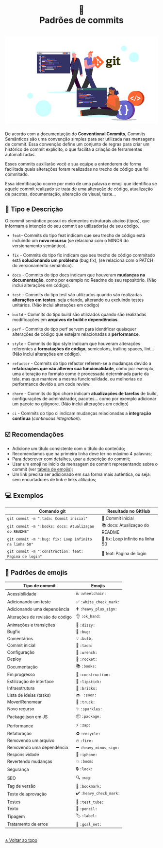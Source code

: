 <h1 align="center">
📄<br>Padrões de commits 
</h1>

<h1 align="center">
  <img src="gitcommit.png">
</h1>

De acordo com a documentação do **Conventional Commits**, Commits Semânticos são uma convenção simples para ser utilizada nas mensagens de commit. Essa convenção define  um conjunto de regras para criar um histórico de commit explícito, o que facilita a criação de ferramentas automatizadas.

Esses commits auxiliarão você e sua equipe a entenderem de forma facilitada quais alterações foram realizadas no trecho de código que foi commitado.

Essa identificação ocorre por meio de uma palavra e emoji que identifica se aquele commit realizado se trata de uma alteração de código, atualização de pacotes, documentação, alteração de visual, teste...

## 🦄 Tipo e Descrição

O commit semântico possui os elementos estruturais abaixo (tipos), que informam a intenção do seu commit ao utilizador(a) de seu código.

- `feat`- Commits do tipo feat indicam que seu trecho de código está incluindo um **novo recurso** (se relaciona com o MINOR do versionamento semântico).

- `fix` - Commits do tipo fix indicam que seu trecho de código commitado está **solucionando um problema** (bug fix), (se relaciona com o PATCH do versionamento semântico).

- `docs` - Commits do tipo docs indicam que houveram **mudanças na documentação**, como por exemplo no Readme do seu repositório. (Não inclui alterações em código).

- `test` - Commits do tipo test são utilizados quando são realizadas **alterações em testes**, seja criando, alterando ou excluindo testes unitários. (Não inclui alterações em código)

- `build` - Commits do tipo build são utilizados quando são realizadas modificações em **arquivos de build e dependências**.

- `perf` - Commits do tipo perf servem para identificar quaisquer alterações de código que estejam relacionadas a **performance**.

- `style` - Commits do tipo style indicam que houveram alterações referentes a **formatações de código**, semicolons, trailing spaces, lint... (Não inclui alterações em código).

- `refactor` - Commits do tipo refactor referem-se a mudanças devido a **refatorações que não alterem sua funcionalidade**, como por exemplo, uma alteração no formato como é processada determinada parte da tela, mas que manteve a mesma funcionalidade, ou melhorias de performance devido a um code review.

- `chore` - Commits do tipo chore indicam **atualizações de tarefas** de build, configurações de administrador, pacotes... como por exemplo adicionar um pacote no gitignore. (Não inclui alterações em código)

- `ci` - Commits do tipo ci indicam mudanças relacionadas a **integração contínua** (*continuous integration*).

## ☑️ Recomendações

- Adicione um título consistente com o título do conteúdo;
- Recomendamos que na primeira linha deve ter no máximo 4 palavras;
- Para descrever com detalhes, usar a descrição do commit;
- Usar um emoji no início da mensagem de commit representando sobre o commit (ver [tabela de emojis](#padroes));
- Um link precisa ser adicionado em sua forma mais autêntica, ou seja: sem encurtadores de link e links afiliados;

## 💻 Exemplos
<table>
  <thead>
    <tr>
      <th>Comando git</th>
      <th>Resultado no GitHub</th>
    </tr>
  </thead>
 <tbody>
    <tr>
      <td>
        <code>git commit -m ":tada: Commit inicial"</code>
      </td>
      <td>🎉 Commit inicial</td>
    </tr>
    <tr>
      <td>
        <code>git commit -m ":books: docs: Atualizaçao do README"</code>
      </td>
      <td>📚 docs: Atualizaçao do README</td>
    </tr>
    <tr>
      <td>
        <code>git commit -m ":bug: fix: Loop infinito na linha 50"</code>
      </td>
      <td>🐛 fix: Loop infinito na linha 50</td>
    </tr>
    <tr>
      <td>
        <code>git commit -m ":construction: feat: Pagina de login"</code>
      </td>
      <td>🚧 feat: Pagina de login</td>
    </tr>
  </tbody>
</table>

<h2 id='padroes'>💈 Padrões de emojis</h2>

<table>
  <thead>
    <tr>
      <th>Tipo de commit</th>
      <th>Emojis</th>
    </tr>
  </thead>
 <tbody>
    <tr>
      <td>Acessibilidade</td>
      <td>♿ <code>:wheelchair:</code></td>
    </tr>
    <tr>
      <td>Adicionando um teste</td>
      <td>✅ <code>:white_check_mark:</code></td>
    </tr>
    <tr>
      <td>Adicionando uma dependência</td>
      <td>➕ <code>:heavy_plus_sign:</code></td>
    </tr>
    <tr>
      <td>Alterações de revisão de código</td>
      <td>👌 <code>:ok_hand:</code></td>
    </tr>
    <tr>
      <td>Animações e transições</td>
      <td>💫 <code>:dizzy:</code></td>
    </tr>
    <tr>
      <td>Bugfix</td>
      <td>🐛 <code>:bug:</code></td>
    </tr>
    <tr>
      <td>Comentários</td>
      <td>💡 <code>:bulb:</code></td>
    </tr>
    <tr>
      <td>Commit inicial</td>
      <td>🎉 <code>:tada:</code></td>
    </tr>
    <tr>
      <td>Configuração</td>
      <td>🔧 <code>:wrench:</code></td>
    </tr>
    <tr>
      <td>Deploy</td>
      <td>🚀 <code>:rocket:</code></td>
    </tr>
    <tr>
      <td>Documentação</td>
      <td>📚 <code>:books:</code></td>
    </tr>
    <tr>
      <td>Em progresso</td>
      <td>🚧 <code>:construction:</code></td>
    </tr>
    <tr>
      <td>Estilização de interface</td>
      <td>💄 <code>:lipstick:</code></td>
    </tr>
    <tr>
      <td>Infraestrutura</td>
      <td>🧱 <code>:bricks:</code></td>
    </tr>
    <tr>
      <td>Lista de ideias (tasks)</td>
      <td>🔜 <code> :soon: </code></td>
    </tr>
    <tr>
      <td>Mover/Renomear</td>
      <td>🚚 <code>:truck:</code></td>
    </tr>
    <tr>
      <td>Novo recurso</td>
      <td>✨ <code>:sparkles:</code></td>
    </tr>
    <tr>
      <td>Package.json em JS</td>
      <td>📦 <code>:package:</code></td>
    </tr>
    <tr>
      <td>Performance</td>
      <td>⚡ <code>:zap:</code></td>
    </tr>
    <tr>
        <td>Refatoração</td>
        <td>♻️ <code>:recycle:</code></td>
    </tr>
    <tr>
      <td>Removendo um arquivo</td>
      <td>🔥 <code>:fire:</code></td>
    </tr>
    <tr>
      <td>Removendo uma dependência</td>
      <td>➖ <code>:heavy_minus_sign:</code></td>
    </tr>
    <tr>
      <td>Responsividade</td>
      <td>📱 <code>:iphone:</code></td>
    </tr>
    <tr>
      <td>Revertendo mudanças</td>
      <td>💥 <code>:boom:</code></td>
    </tr>
    <tr>
      <td>Segurança</td>
      <td>🔒️ <code>:lock:</code></td>
    </tr>
    <tr>
      <td>SEO</td>
      <td>🔍️ <code>:mag:</code></td>
    </tr>
    <tr>
      <td>Tag de versão</td>
      <td>🔖 <code>:bookmark:</code></td>
    </tr>
    <tr>
      <td>Teste de aprovação</td>
      <td>✔️ <code>:heavy_check_mark:</code></td>
    </tr>
    <tr>
      <td>Testes</td>
      <td>🧪 <code>:test_tube:</code></td>
    </tr>
    <tr>
      <td>Texto</td>
      <td>📝 <code>:pencil:</code></td>
    </tr>
    <tr>
      <td>Tipagem</td>
      <td>🏷️ <code>:label:</code></td>
    </tr>
    <tr>
      <td>Tratamento de erros</td>
      <td>🥅 <code>:goal_net:</code></td>
    </tr>
  </tbody>
</table>

<br>[🔝 Voltar ao topo](#padrões-de-commits-) <br>
